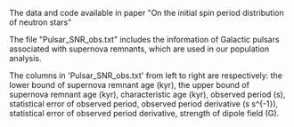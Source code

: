 The data and code available in paper "On the initial spin period distribution of neutron stars"

The file "Pulsar_SNR_obs.txt" includes the information of Galactic pulsars associated with supernova remnants, which are used in our population analysis. 

The columns in 'Pulsar_SNR_obs.txt' from left to right are respectively: the lower bound of supernova remnant age (kyr), the upper bound of supernova remnant age (kyr), characteristic age (kyr), observed period (s), statistical error of observed period, observed period derivative (s s^{-1}), statistical error of observed period derivative, strength of dipole field (G).
